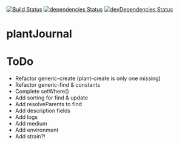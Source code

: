 [![Build Status](https://travis-ci.org/Nostradamos/PlantJournal.svg?branch=master)](https://travis-ci.org/Nostradamos/PlantJournal)
[![dependencies Status](https://david-dm.org/Nostradamos/plantjournal/status.svg)](https://david-dm.org/Nostradamos/plantjournal) [![devDependencies Status](https://david-dm.org/Nostradamos/plantjournal/dev-status.svg)](https://david-dm.org/Nostradamos/plantjournal?type=dev)

plantJournal
============


ToDo
=====

* Refactor generic-create (plant-create is only one missing)
* Refactor generic-find & constants
* Complete setWhere()
* Add sorting for find & update
* Add resolveParents to find
* Add description fields
* Add logs
* Add medium
* Add environment
* Add strain?!
